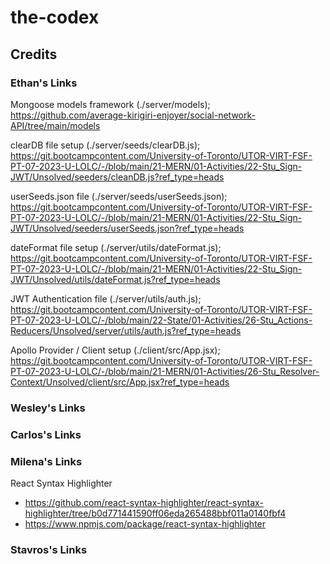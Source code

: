 # the-codex

## Credits

### Ethan's Links

Mongoose models framework (./server/models);
https://github.com/average-kirigiri-enjoyer/social-network-API/tree/main/models

clearDB file setup (./server/seeds/clearDB.js);
https://git.bootcampcontent.com/University-of-Toronto/UTOR-VIRT-FSF-PT-07-2023-U-LOLC/-/blob/main/21-MERN/01-Activities/22-Stu_Sign-JWT/Unsolved/seeders/cleanDB.js?ref_type=heads

userSeeds.json file (./server/seeds/userSeeds.json);
https://git.bootcampcontent.com/University-of-Toronto/UTOR-VIRT-FSF-PT-07-2023-U-LOLC/-/blob/main/21-MERN/01-Activities/22-Stu_Sign-JWT/Unsolved/seeders/userSeeds.json?ref_type=heads

dateFormat file setup (./server/utils/dateFormat.js);
https://git.bootcampcontent.com/University-of-Toronto/UTOR-VIRT-FSF-PT-07-2023-U-LOLC/-/blob/main/21-MERN/01-Activities/22-Stu_Sign-JWT/Unsolved/utils/dateFormat.js?ref_type=heads

JWT Authentication file (./server/utils/auth.js);
https://git.bootcampcontent.com/University-of-Toronto/UTOR-VIRT-FSF-PT-07-2023-U-LOLC/-/blob/main/22-State/01-Activities/26-Stu_Actions-Reducers/Unsolved/server/utils/auth.js?ref_type=heads

Apollo Provider / Client setup (./client/src/App.jsx);
https://git.bootcampcontent.com/University-of-Toronto/UTOR-VIRT-FSF-PT-07-2023-U-LOLC/-/blob/main/21-MERN/01-Activities/26-Stu_Resolver-Context/Unsolved/client/src/App.jsx?ref_type=heads

### Wesley's Links



### Carlos's Links



### Milena's Links
React Syntax Highlighter  
* https://github.com/react-syntax-highlighter/react-syntax-highlighter/tree/b0d771441590ff06eda265488bbf011a0140fbf4
* https://www.npmjs.com/package/react-syntax-highlighter



### Stavros's Links

